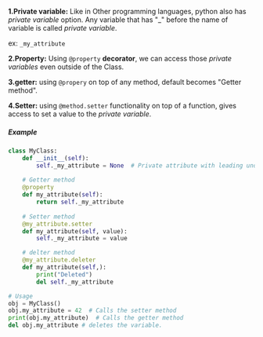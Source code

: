 **1.Private variable:**
Like in Other programming languages, python also has *private variable* option. Any variable that has "_" before the name of variable is called *private variable*.

ex: `_my_attribute`

**2.Property:**
Using `@property` **decorator**, we can access those *private variables* even outside of the Class. 


**3.getter:**
using `@propery` on top of any method, default becomes "Getter method".

**4.Setter:**
using `@method.setter` functionality on top of a function, gives access to set a value to the *private variable*.

##### Example

```Python
class MyClass:
    def __init__(self):
        self._my_attribute = None  # Private attribute with leading underscore convention
    
    # Getter method
    @property
    def my_attribute(self):
        return self._my_attribute
    
    # Setter method
    @my_attribute.setter
    def my_attribute(self, value):
        self._my_attribute = value

    # delter method
    @my_attribute.deleter
    def my_attribute(self,):
        print("Deleted")
        del self._my_attribute

# Usage
obj = MyClass()
obj.my_attribute = 42  # Calls the setter method
print(obj.my_attribute)  # Calls the getter method
del obj.my_attribute # deletes the variable.
```
